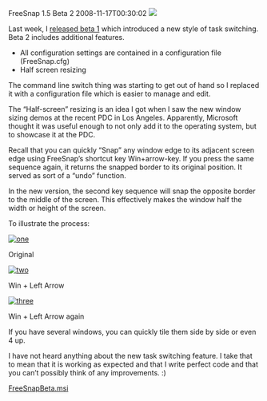 FreeSnap 1.5 Beta 2
2008-11-17T00:30:02
![](http://az667460.vo.msecnd.net/cdn/images/blog/FreeSnap1.5Beta_117EF/beta.jpg)

Last week, I [released beta 1](/blog/post/2008/11/11/freesnap-1-5-beta) which introduced a new style of task switching. Beta 2 includes additional features.

  * All configuration settings are contained in a configuration file (FreeSnap.cfg) 
  * Half screen resizing 

The command line switch thing was starting to get out of hand so I replaced it with a configuration file which is easier to manage and edit.

The “Half-screen” resizing is an idea I got when I saw the new window sizing demos at the recent PDC in Los Angeles. Apparently, Microsoft thought it was useful enough to not only add it to the operating system, but to showcase it at the PDC.

Recall that you can quickly “Snap” any window edge to its adjacent screen edge using FreeSnap’s shortcut key Win+arrow-key. If you press the same sequence again, it returns the snapped border to its original position. It served as sort of a “undo” function.

In the new version, the second key sequence will snap the opposite border to the middle of the screen. This effectively makes the window half the width or height of the screen.

To illustrate the process:

[![one](http://az667460.vo.msecnd.net/cdn/images/blog/FreeSnap1.5Beta2_108D3/one_thumb.jpg)](http://az667460.vo.msecnd.net/cdn/images/blog/FreeSnap1.5Beta2_108D3/one.jpg)

Original

[![two](http://az667460.vo.msecnd.net/cdn/images/blog/FreeSnap1.5Beta2_108D3/two_thumb.jpg)](http://az667460.vo.msecnd.net/cdn/images/blog/FreeSnap1.5Beta2_108D3/two.jpg)

Win + Left Arrow

[![three](http://az667460.vo.msecnd.net/cdn/images/blog/FreeSnap1.5Beta2_108D3/three_thumb.jpg)](http://az667460.vo.msecnd.net/cdn/images/blog/FreeSnap1.5Beta2_108D3/three.jpg)

Win + Left Arrow again

If you have several windows, you can quickly tile them side by side or even 4 up.

I have not heard anything about the new task switching feature. I take that to mean that it is working as expected and that I write perfect code and that you can’t possibly think of any improvements. :)

[FreeSnapBeta.msi](/download.aspx?filename=Downloads/FreeSnapBeta.msi)
